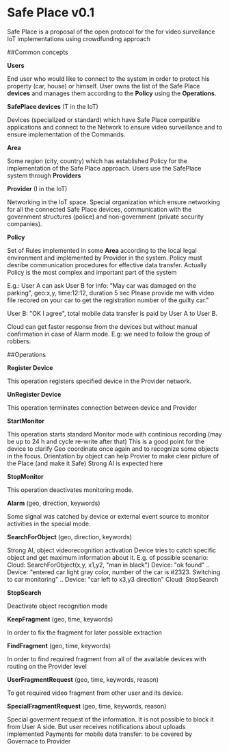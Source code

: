 # Safe Place v0.1 

Safe Place is a proposal of the open protocol for the for video surveilance IoT implementations using crowdfunding approach

##Common concepts

**Users**

End user who would like to connect to the system in order to protect his property (car, house) or himself. User owns the list of the Safe Place **devices** and manages them according to the **Policy** using the **Operations**.

**SafePlace devices** (T in the IoT)

Devices (specialized or standard) which have Safe Place compatible applications and connect to the Network to ensure video surveillance and to ensure implementation of the Commands.

**Area**

Some region (city, country) which has established Policy for the implementation of the Safe Place approach. Users use the SafePlace system through **Providers**

**Provider** (I in the IoT)

Networking in the IoT space. Special organization which ensure networking for all the connected Safe Place devices, communication with the government structures (police) and non-government (private security companies).

**Policy**

Set of Rules implemented in some **Area** according to the local legal environment and implemented by Provider in the system.
Policy must desribe communication procedures for effective data transfer. Actually Policy is the most complex and
important part of the system

E.g.: User A can ask User B for info: "May car was damaged on the parking", geo:x,y, time:12:12, duration 5 sec
Please provide me with video file recored on your car to get the registration number of the guilty car."

User B: "OK I agree", total mobile data transfer is paid by User A to User B.

Cloud can get faster response from the devices but without manual confirmation in case of Alarm mode.
E.g: we need to follow the group of robbers.

##Operations

**Register Device**

This operation registers specified device in the Provider network.

**UnRegister Device**

This operation terminates connection between device and Provider

**StartMonitor**

This operation starts standard Monitor mode with continious recording (may be up to 24 h and cycle re-write after that)
This is a good point for the device to clarify Geo coordinate once again and to recognize some objects in the focus.
Orientation by object can help Provier to make clear picture of the Place (and make it Safe)
Strong AI is expected here

**StopMonitor**

This operation deactivates monitoring mode.

**Alarm** (geo, direction, keywords)

Some signal was catched by device or external event source to monitor activities in the special mode.


**SearchForObject** (geo, direction, keywords)

Strong AI, object videorecognition activation
Device tries to catch specific object and get maximum information about  it.
E.g. of possible scenario:
Cloud: SearchForObject(x,y, x1,y2, "man in black")
Device: "ok found"
..
Device: "entered car light gray color, number of the car is #2323. Switching to car monitoring"
..
Device: "car left to x3,y3 direction"
Cloud: StopSearch

**StopSearch**

Deactivate object recognition mode

**KeepFragment** (geo, time, keywords)

In order to fix the fragment for later possible extraction

**FindFragment** (geo, time, keywords)

In order to find required fragment from all of the available devices with routing on the Provider level

**UserFragmentRequest** (geo, time, keywords, reason)

To get required video fragment from other user and its device.

**SpecialFragmentRequest** (geo, time, keywords, reason)

Special goverment request of the information. 
It is not possible to block it from User A side. But user receives notifications about uploads implemented
Payments for mobile data transfer: to be covered by Governace to Provider 






